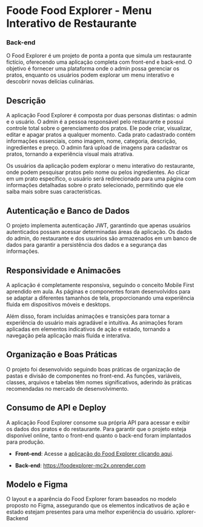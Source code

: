 # Foode Food Explorer - Menu Interativo de Restaurante

### Back-end


O Food Explorer é um projeto de ponta a ponta que simula um restaurante fictício, oferecendo uma aplicação completa com front-end e back-end. O objetivo é fornecer uma plataforma onde o admin possa gerenciar os pratos, enquanto os usuários podem explorar um menu interativo e descobrir novas delícias culinárias.



## Descrição

A aplicação Food Explorer é composta por duas personas distintas: o admin e o usuário. O admin é a pessoa responsável pelo restaurante e possui controle total sobre o gerenciamento dos pratos. Ele pode criar, visualizar, editar e apagar pratos a qualquer momento. Cada prato cadastrado contém informações essenciais, como imagem, nome, categoria, descrição, ingredientes e preço. O admin fará upload de imagens para cadastrar os pratos, tornando a experiência visual mais atrativa.

Os usuários da aplicação podem explorar o menu interativo do restaurante, onde podem pesquisar pratos pelo nome ou pelos ingredientes. Ao clicar em um prato específico, o usuário será redirecionado para uma página com informações detalhadas sobre o prato selecionado, permitindo que ele saiba mais sobre suas características.

## Autenticação e Banco de Dados

O projeto implementa autenticação JWT, garantindo que apenas usuários autenticados possam acessar determinadas áreas da aplicação. Os dados do admin, do restaurante e dos usuários são armazenados em um banco de dados para garantir a persistência dos dados e a segurança das informações.

## Responsividade e Animacões

A aplicação é completamente responsiva, seguindo o conceito Mobile First aprendido em aula. As páginas e componentes foram desenvolvidos para se adaptar a diferentes tamanhos de tela, proporcionando uma experiência fluida em dispositivos móveis e desktops.

Além disso, foram incluídas animações e transições para tornar a experiência do usuário mais agradável e intuitiva. As animações foram aplicadas em elementos indicativos de ação e estado, tornando a navegação pela aplicação mais fluída e interativa.

## Organização e Boas Práticas

O projeto foi desenvolvido seguindo boas práticas de organização de pastas e divisão de componentes no front-end. As funções, variáveis, classes, arquivos e tabelas têm nomes significativos, aderindo às práticas recomendadas no mercado de desenvolvimento.

## Consumo de API e Deploy

A aplicação Food Explorer consome sua própria API para acessar e exibir os dados dos pratos e do restaurante. Para garantir que o projeto esteja disponível online, tanto o front-end quanto o back-end foram implantados para produção.

- **Front-end**: Acesse a [aplicação do Food Explorer clicando aqui](https://fooodexplorerdelivery.netlify.app/).

- **Back-end**: https://foodexplorer-mc2x.onrender.com

## Modelo e Figma

O layout e a aparência do Food Explorer foram baseados no modelo proposto no Figma, assegurando que os elementos indicativos de ação e estado estejam presentes para uma melhor experiência do usuário.
xplorer-Backend
